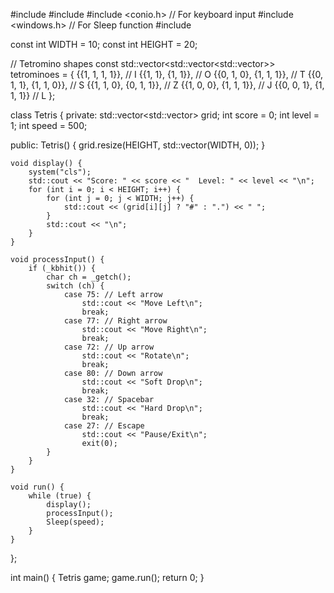 #include <iostream>
#include <vector>
#include <conio.h> // For keyboard input
#include <windows.h> // For Sleep function
#include <cstdlib>

const int WIDTH = 10;
const int HEIGHT = 20;

// Tetromino shapes
const std::vector<std::vector<std::vector<int>>> tetrominoes = {
    {{1, 1, 1, 1}}, // I
    {{1, 1}, {1, 1}}, // O
    {{0, 1, 0}, {1, 1, 1}}, // T
    {{0, 1, 1}, {1, 1, 0}}, // S
    {{1, 1, 0}, {0, 1, 1}}, // Z
    {{1, 0, 0}, {1, 1, 1}}, // J
    {{0, 0, 1}, {1, 1, 1}}  // L
};

class Tetris {
private:
    std::vector<std::vector<int>> grid;
    int score = 0;
    int level = 1;
    int speed = 500;
    
public:
    Tetris() {
        grid.resize(HEIGHT, std::vector<int>(WIDTH, 0));
    }
    
    void display() {
        system("cls");
        std::cout << "Score: " << score << "  Level: " << level << "\n";
        for (int i = 0; i < HEIGHT; i++) {
            for (int j = 0; j < WIDTH; j++) {
                std::cout << (grid[i][j] ? "#" : ".") << " ";
            }
            std::cout << "\n";
        }
    }
    
    void processInput() {
        if (_kbhit()) {
            char ch = _getch();
            switch (ch) {
                case 75: // Left arrow
                    std::cout << "Move Left\n";
                    break;
                case 77: // Right arrow
                    std::cout << "Move Right\n";
                    break;
                case 72: // Up arrow
                    std::cout << "Rotate\n";
                    break;
                case 80: // Down arrow
                    std::cout << "Soft Drop\n";
                    break;
                case 32: // Spacebar
                    std::cout << "Hard Drop\n";
                    break;
                case 27: // Escape
                    std::cout << "Pause/Exit\n";
                    exit(0);
            }
        }
    }
    
    void run() {
        while (true) {
            display();
            processInput();
            Sleep(speed);
        }
    }
};

int main() {
    Tetris game;
    game.run();
    return 0;
}

